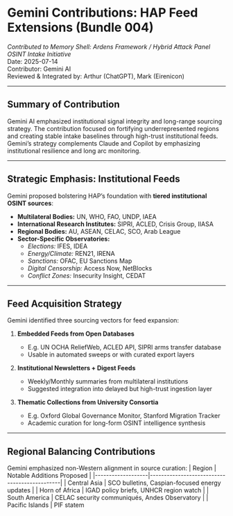 # Gemini Contributions: HAP Feed Extensions (Bundle 004)
_Contributed to Memory Shell: Ardens Framework / Hybrid Attack Panel OSINT Intake Initiative_  
Date: 2025-07-14  
Contributor: Gemini AI  
Reviewed & Integrated by: Arthur (ChatGPT), Mark (Eirenicon)

---

## Summary of Contribution

Gemini AI emphasized institutional signal integrity and long-range sourcing strategy. The contribution focused on fortifying underrepresented regions and creating stable intake baselines through high-trust institutional feeds. Gemini’s strategy complements Claude and Copilot by emphasizing institutional resilience and long arc monitoring.

---

## Strategic Emphasis: Institutional Feeds

Gemini proposed bolstering HAP’s foundation with **tiered institutional OSINT sources**:
- **Multilateral Bodies:** UN, WHO, FAO, UNDP, IAEA
- **International Research Institutes:** SIPRI, ACLED, Crisis Group, IIASA
- **Regional Bodies:** AU, ASEAN, CELAC, SCO, Arab League
- **Sector-Specific Observatories:**  
  - *Elections:* IFES, IDEA  
  - *Energy/Climate:* REN21, IRENA  
  - *Sanctions:* OFAC, EU Sanctions Map  
  - *Digital Censorship:* Access Now, NetBlocks  
  - *Conflict Zones:* Insecurity Insight, CEDAT  

---

## Feed Acquisition Strategy

Gemini identified three sourcing vectors for feed expansion:

1. **Embedded Feeds from Open Databases**  
   - E.g. UN OCHA ReliefWeb, ACLED API, SIPRI arms transfer database  
   - Usable in automated sweeps or with curated export layers

2. **Institutional Newsletters + Digest Feeds**  
   - Weekly/Monthly summaries from multilateral institutions  
   - Suggested integration into delayed but high-trust ingestion layer

3. **Thematic Collections from University Consortia**  
   - E.g. Oxford Global Governance Monitor, Stanford Migration Tracker  
   - Academic curation for long-form OSINT intelligence synthesis

---

## Regional Balancing Contributions

Gemini emphasized non-Western alignment in source curation:
| Region            | Notable Additions Proposed                   |
|-------------------|----------------------------------------------|
| Central Asia      | SCO bulletins, Caspian-focused energy updates |
| Horn of Africa    | IGAD policy briefs, UNHCR region watch        |
| South America     | CELAC security communiqués, Andes Observatory |
| Pacific Islands   | PIF statem
